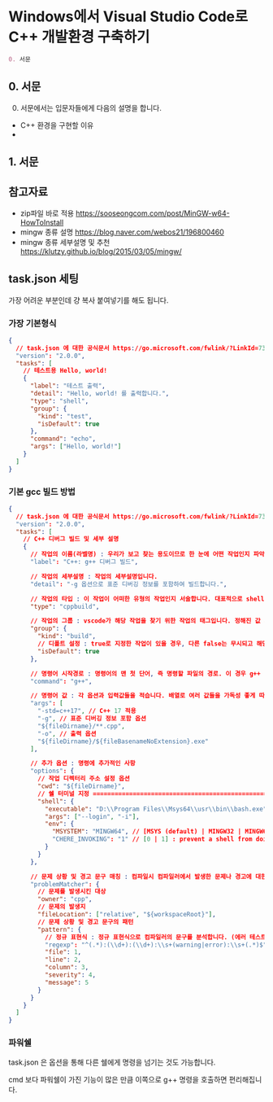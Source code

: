 # Windows에서 Visual Studio Code로 C++ 개발환경 구축하기

```markdown
0. 서문
```

## 0. 서문

0. 서문에서는 입문자들에게 다음의 설명을 합니다.

- C++ 환경을 구현할 이유
-

## 1. 서문

## 참고자료

- zip파일 바로 적용 https://sooseongcom.com/post/MinGW-w64-HowToInstall
- mingw 종류 설명 https://blog.naver.com/webos21/196800460
- mingw 종류 세부설명 및 추천 https://klutzy.github.io/blog/2015/03/05/mingw/

## task.json 세팅

가장 어려운 부분인데 걍 복사 붙여넣기를 해도 됩니다.

### 가장 기본형식

```json
{
  // task.json 에 대한 공식문서 https://go.microsoft.com/fwlink/?LinkId=733558
  "version": "2.0.0",
  "tasks": [
    // 테스트용 Hello, world!
    {
      "label": "테스트 출력",
      "detail": "Hello, world! 를 출력합니다.",
      "type": "shell",
      "group": {
        "kind": "test",
        "isDefault": true
      },
      "command": "echo",
      "args": ["Hello, world!"]
    }
  ]
}
```

### 기본 gcc 빌드 방법

```json
{
  // task.json 에 대한 공식문서 https://go.microsoft.com/fwlink/?LinkId=733558
  "version": "2.0.0",
  "tasks": [
    // C++ 디버그 빌드 및 세부 설명
    {
      // 작업의 이름(라벨명) : 우리가 보고 찾는 용도이므로 한 눈에 어떤 작업인지 파악하기 쉽도록 이름을 짓는 것이 좋습니다.
      "label": "C++: g++ 디버그 빌드",

      // 작업의 세부설명 : 작업의 세부설명입니다.
      "detail": "-g 옵션으로 표준 디버깅 정보를 포함하여 빌드합니다.",

      // 작업의 타입 : 이 작업이 어떠한 유형의 작업인지 서술합니다. 대표적으로 shell(해당 명령어를 쉘에 입력), process(프로그램을 구동), cppbuild(빌드 및 디버깅) 가 있습니다.
      "type": "cppbuild",

      // 작업의 그룹 : vscode가 해당 작업을 찾기 위한 작업의 태그입니다. 정해진 값 외에는 허용되지 않습니다. build(컴파일 및 빌드), test(테스트 구동), none(작업을 그룹에 할당 안 함) 가 있습니다.
      "group": {
        "kind": "build",
        // 디폴트 설정 : true로 지정한 작업이 있을 경우, 다른 false는 무시되고 해당 작업을 합니다. true 지정한 작업이 복수일 경우, false는 무시되고 true 인 작업들만 목록에 올라옵니다.
        "isDefault": true
      },

      // 명령어 시작경로 : 명령어의 맨 첫 단어, 즉 명령할 파일의 경로. 이 경우 g++ 컴파일러에 접근해야 하므로 MinGW bin 내부 g++.exe 주소를 "command": "D:\\Program Files\\Msys64\\mingw64\\bin\\g++.exe" 같이 직접 입력해도 좋습니다. g++ 를 입력하면 환경변수 설정을 했기 때문에 바로 g++.bin 에 접근합니다.
      "command": "g++",

      // 명령어 값 : 각 옵션과 입력값들을 적습니다. 배열로 여러 값들을 가독성 좋게 따로따로 적을 수 있습니다.
      "args": [
        "-std=c++17", // C++ 17 적용
        "-g", // 표준 디버깅 정보 포함 옵션
        "${fileDirname}/**.cpp",
        "-o", // 출력 옵션
        "${fileDirname}/${fileBasenameNoExtension}.exe"
      ],

      // 추가 옵션 : 명령에 추가적인 사항
      "options": {
        // 작업 디렉터리 주소 설정 옵션
        "cwd": "${fileDirname}",
        // 쉘 터미널 지정 ================================================================================
        "shell": {
          "executable": "D:\\Program Files\\Msys64\\usr\\bin\\bash.exe",
          "args": ["--login", "-i"],
          "env": {
            "MSYSTEM": "MINGW64", // [MSYS (default) | MINGW32 | MINGW64] : set the MSYSTEM environment variable to select a MinGW toolchain.
            "CHERE_INVOKING": "1" // [0 | 1] : prevent a shell from doing a cd "${HOME}" = inhibit the working directory change from current directory
          }
        }
      },

      // 문제 상황 및 경고 문구 매칭 : 컴파일시 컴파일러에서 발생한 문제나 경고에 대한 문구를 매칭하여 vscode 편집기에 반영. 상세 설명 링크 https://code.visualstudio.com/docs/editor/tasks#_defining-a-problem-matcher
      "problemMatcher": {
        // 문제를 발생시킨 대상
        "owner": "cpp",
        // 문제의 발생지
        "fileLocation": ["relative", "${workspaceRoot}"],
        // 문제 상황 및 경고 문구의 패턴
        "pattern": {
          // 정규 표현식 : 정규 표현식으로 컴파일러의 문구를 분석합니다. (에러 테스트 예시: helloWorld.c:5:3: warning: implicit declaration of function 'prinft')
          "regexp": "^(.*):(\\d+):(\\d+):\\s+(warning|error):\\s+(.*)$",
          "file": 1,
          "line": 2,
          "column": 3,
          "severity": 4,
          "message": 5
        }
      }
    }
  ]
}
```

### 파워쉘

task.json 은 옵션을 통해 다른 쉘에게 명령을 넘기는 것도 가능합니다.

cmd 보다 파워쉘이 가진 기능이 많은 만큼 이쪽으로 g++ 명령을 호출하면 편리해집니다.

```json

```
